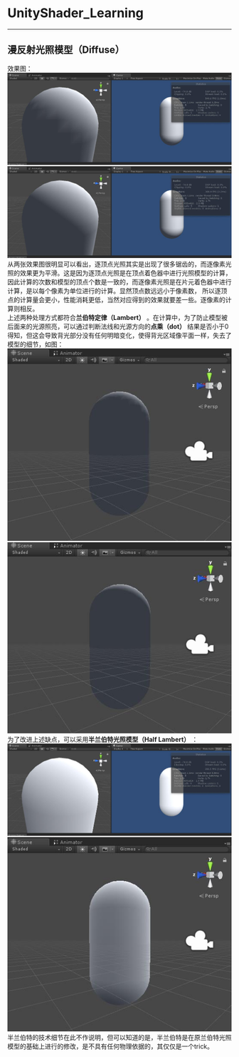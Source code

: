 # UnityShader_Learning
---
## 漫反射光照模型（Diffuse）  
效果图： 
![逐顶点](RenderingPic/diffuse/DiffuseVertex.jpg)  
![逐像素](RenderingPic/diffuse/DiffusePixel.jpg)  
从两张效果图很明显可以看出，逐顶点光照其实是出现了很多锯齿的，而逐像素光照的效果更为平滑。这是因为逐顶点光照是在顶点着色器中进行光照模型的计算，
因此计算的次数和模型的顶点个数是一致的，而逐像素光照是在片元着色器中进行计算，是以每个像素为单位进行的计算。显然顶点数远远小于像素数，
所以逐顶点的计算量会更小，性能消耗更低，当然对应得到的效果就要差一些。逐像素的计算则相反。    
上述两种处理方式都符合**兰伯特定律（Lambert）** 。在计算中，为了防止模型被后面来的光源照亮，可以通过判断法线和光源方向的**点乘（dot）** 结果是否小于0得知，但这会导致背光部分没有任何明暗变化，使得背光区域像平面一样，失去了模型的细节，如图：  
![逐顶点](RenderingPic/diffuse/DiffuseVertexBack.jpg)    
![逐像素](RenderingPic/diffuse/DiffusePixelBack.jpg)  
为了改进上述缺点，可以采用**半兰伯特光照模型（Half Lambert）** ：  
![HalfLambert](RenderingPic/diffuse/HalfLambert.jpg)  
![HalfLambert](RenderingPic/diffuse/HalfLambertBack.jpg)  
半兰伯特的技术细节在此不作说明，但可以知道的是，半兰伯特是在原兰伯特光照模型的基础上进行的修改，是不具有任何物理依据的，其仅仅是一个trick。  
